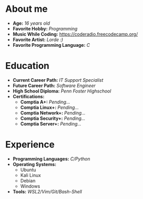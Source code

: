 # About me

- **Age:** *16 years old*
- **Favorite Hobby:** *Programming*
- **Music While Coding:** https://coderadio.freecodecamp.org/
- **Favorite Artist:** *Lorde :)*
- **Favorite Programming Language:** *C*

# Education

- **Current Career Path:** *IT Support Specialist*
- **Future Career Path:** *Software Engineer*
- **High School Diploma:** *Penn Foster Highschool*
- **Certifications:**
  - **Comptia A+:** *Pending...*
  - **Comptia Linux+:** *Pending...*
  - **Comptia Network+:** *Pending...*
  - **Comptia Security+:** *Pending...*
  - **Comptia Server+:** *Pending...*

# Experience

- **Programming Languages:** *C/Python*
- **Operating Systems:**
  - Ubuntu
  - Kali Linux
  - Debian
  - Windows
- **Tools:** *WSL2/Vim/Git/Bash-Shell*
